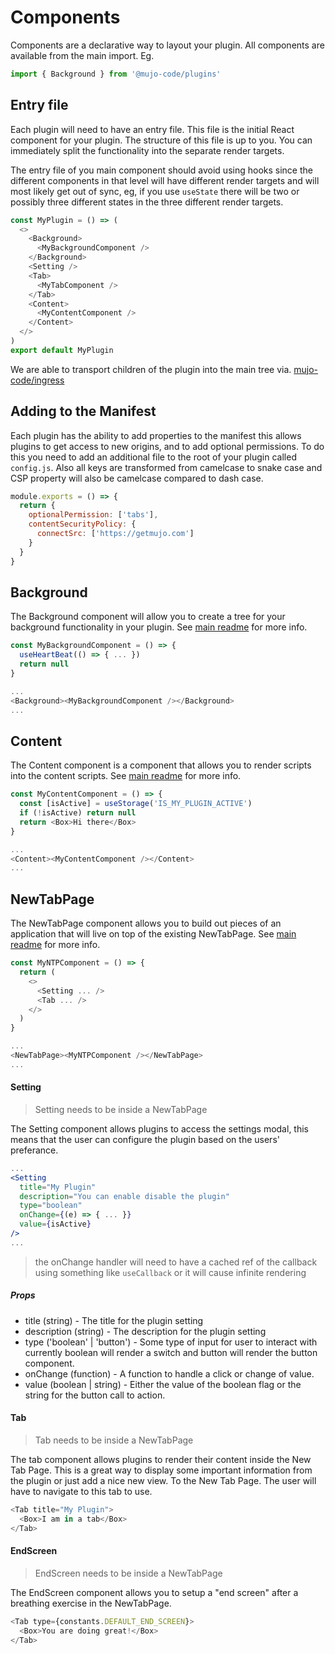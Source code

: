 # Components

Components are a declarative way to layout your plugin. All components are available from the main import. Eg.

```javascript
import { Background } from '@mujo-code/plugins'
```

## Entry file

Each plugin will need to have an entry file. This file is the initial React component for your plugin. The structure of this file is up to you. You can immediately split the functionality into the separate render targets.

The entry file of you main component should avoid using hooks since the different components in that level will have different render targets and will most likely get out of sync, eg, if you use `useState` there will be two or possibly three different states in the three different render targets.

```javascript
const MyPlugin = () => (
  <>
    <Background>
      <MyBackgroundComponent />
    </Background>
    <Setting />
    <Tab>
      <MyTabComponent />
    </Tab>
    <Content>
      <MyContentComponent />
    </Content>
  </>
)
export default MyPlugin
```

We are able to transport children of the plugin into the main tree via. [mujo-code/ingress](https://github.com/mujo-code/ingress)

## Adding to the Manifest

Each plugin has the ability to add properties to the manifest this allows plugins to get access to new origins, and to add optional permissions. To do this you need to add an additional file to the root of your plugin called `config.js`. Also all keys are transformed from camelcase to snake case and CSP property will also be camelcase compared to dash case.

```javascript
module.exports = () => {
  return {
    optionalPermission: ['tabs'],
    contentSecurityPolicy: {
      connectSrc: ['https://getmujo.com']
    }
  }
}
```

## Background

The Background component will allow you to create a tree for your background functionality in your plugin. See [main readme](./README.md) for more info.

```javascript
const MyBackgroundComponent = () => {
  useHeartBeat(() => { ... })
  return null
}

...
<Background><MyBackgroundComponent /></Background>
...
```

## Content

The Content component is a component that allows you to render scripts into the content scripts. See [main readme](./README.md) for more info.

```javascript
const MyContentComponent = () => {
  const [isActive] = useStorage('IS_MY_PLUGIN_ACTIVE')
  if (!isActive) return null
  return <Box>Hi there</Box>
}

...
<Content><MyContentComponent /></Content>
...
```

## NewTabPage

The NewTabPage component allows you to build out pieces of an application that will live on top of the existing NewTabPage. See [main readme](./README.md) for more info.

```javascript
const MyNTPComponent = () => {
  return (
    <>
      <Setting ... />
      <Tab ... />
    </>
  )
}

...
<NewTabPage><MyNTPComponent /></NewTabPage>
...
```

#### Setting

> Setting needs to be inside a NewTabPage

The Setting component allows plugins to access the settings modal, this means that the user can configure the plugin based on the users' preferance.

```jsx
...
<Setting
  title="My Plugin"
  description="You can enable disable the plugin"
  type="boolean"
  onChange={(e) => { ... }}
  value={isActive}
/>
...
```

> the onChange handler will need to have a cached ref of the callback using something like `useCallback` or it will cause infinite rendering

##### Props

- title (string) - The title for the plugin setting
- description (string) - The description for the plugin setting
- type ('boolean' | 'button') - Some type of input for user to interact with currently boolean will render a switch and button will render the button component.
- onChange (function) - A function to handle a click or change of value.
- value (boolean | string) - Either the value of the boolean flag or the string for the button call to action.

#### Tab

> Tab needs to be inside a NewTabPage

The tab component allows plugins to render their content inside the New Tab Page. This is a great way to display some important information from the plugin or just add a nice new view. To the New Tab Page. The user will have to navigate to this tab to use.

```javascript
<Tab title="My Plugin">
  <Box>I am in a tab</Box>
</Tab>
```

#### EndScreen

> EndScreen needs to be inside a NewTabPage

The EndScreen component  allows you to setup a "end screen" after a breathing exercise in the NewTabPage.

```javascript
<Tab type={constants.DEFAULT_END_SCREEN}>
  <Box>You are doing great!</Box>
</Tab>
```
